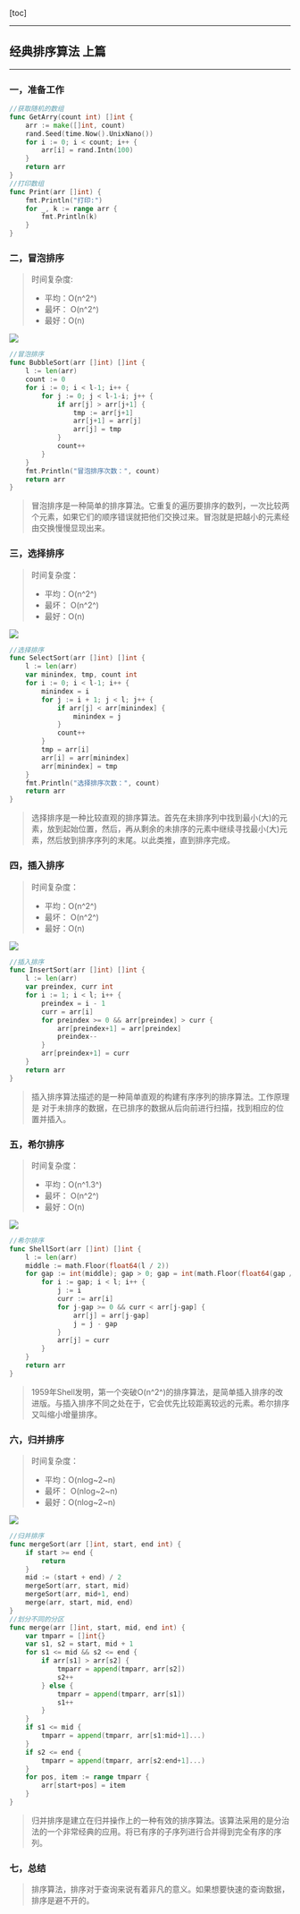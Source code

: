 [toc]

---

## 经典排序算法  上篇

---



### 一，准备工作

```go
//获取随机的数组
func GetArry(count int) []int {
	arr := make([]int, count)
	rand.Seed(time.Now().UnixNano())
	for i := 0; i < count; i++ {
		arr[i] = rand.Intn(100)
	}
	return arr
}
//打印数组
func Print(arr []int) {
	fmt.Println("打印:")
	for _, k := range arr {
		fmt.Println(k)
	}
}
```



### 二，冒泡排序

> 时间复杂度: 
>
> - 平均：O(n^2^)
> - 最坏： O(n^2^)
> - 最好：O(n)

![](https://images2017.cnblogs.com/blog/849589/201710/849589-20171015223238449-2146169197.gif)

```go
//冒泡排序
func BubbleSort(arr []int) []int {
	l := len(arr)
	count := 0
	for i := 0; i < l-1; i++ {
		for j := 0; j < l-1-i; j++ {
			if arr[j] > arr[j+1] {
				tmp := arr[j+1]
				arr[j+1] = arr[j]
				arr[j] = tmp
			}
			count++
		}
	}
	fmt.Println("冒泡排序次数：", count)
	return arr
}
```

> 冒泡排序是一种简单的排序算法。它重复的遍历要排序的数列，一次比较两个元素，如果它们的顺序错误就把他们交换过来。冒泡就是把越小的元素经由交换慢慢显现出来。

### 三，选择排序

> 时间复杂度：
>
> - 平均：O(n^2^)
> - 最坏： O(n^2^)
> - 最好：O(n)

![](https://images2017.cnblogs.com/blog/849589/201710/849589-20171015224719590-1433219824.gif)

```go
//选择排序
func SelectSort(arr []int) []int {
	l := len(arr)
	var minindex, tmp, count int
	for i := 0; i < l-1; i++ {
		minindex = i
		for j := i + 1; j < l; j++ {
			if arr[j] < arr[minindex] {
				minindex = j
			}
			count++
		}
		tmp = arr[i]
		arr[i] = arr[minindex]
		arr[minindex] = tmp
	}
	fmt.Println("选择排序次数：", count)
	return arr
}
```

> 选择排序是一种比较直观的排序算法。首先在未排序列中找到最小(大)的元素，放到起始位置，然后，再从剩余的未排序的元素中继续寻找最小(大)元素，然后放到排序序列的末尾。以此类推，直到排序完成。

### 四，插入排序

> 时间复杂度：
>
> - 平均：O(n^2^)
> - 最坏： O(n^2^)
> - 最好：O(n)

![](https://images2017.cnblogs.com/blog/849589/201710/849589-20171015225645277-1151100000.gif)

```go
//插入排序
func InsertSort(arr []int) []int {
	l := len(arr)
	var preindex, curr int
	for i := 1; i < l; i++ {
		preindex = i - 1
		curr = arr[i]
		for preindex >= 0 && arr[preindex] > curr {
			arr[preindex+1] = arr[preindex]
			preindex--
		}
		arr[preindex+1] = curr
	}
	return arr
}
```

> 插入排序算法描述的是一种简单直观的构建有序序列的排序算法。工作原理是 对于未排序的数据，在已排序的数据从后向前进行扫描，找到相应的位置并插入。

### 五，希尔排序

>时间复杂度：
>
>- 平均：O(n^1.3^)
>- 最坏： O(n^2^)
>- 最好：O(n)

![](https://images2018.cnblogs.com/blog/849589/201803/849589-20180331170017421-364506073.gif)

```go
//希尔排序
func ShellSort(arr []int) []int {
	l := len(arr)
	middle := math.Floor(float64(l / 2))
	for gap := int(middle); gap > 0; gap = int(math.Floor(float64(gap / 2))) {
		for i := gap; i < l; i++ {
			j := i
			curr := arr[i]
			for j-gap >= 0 && curr < arr[j-gap] {
				arr[j] = arr[j-gap]
				j = j - gap
			}
			arr[j] = curr
		}
	}
	return arr
}
```

> 1959年Shell发明，第一个突破O(n^2^)的排序算法，是简单插入排序的改进版。与插入排序不同之处在于，它会优先比较距离较远的元素。希尔排序又叫缩小增量排序。

### 六，归并排序

> 时间复杂度：
>
> - 平均：O(nlog~2~n)
> - 最坏： O(nlog~2~n)
> - 最好：O(nlog~2~n)

![](https://images2017.cnblogs.com/blog/849589/201710/849589-20171015230557043-37375010.gif)

```go
//归并排序
func mergeSort(arr []int, start, end int) {
	if start >= end {
		return
	}
	mid := (start + end) / 2
	mergeSort(arr, start, mid)
	mergeSort(arr, mid+1, end)
	merge(arr, start, mid, end)
}
//划分不同的分区
func merge(arr []int, start, mid, end int) {
	var tmparr = []int{}
	var s1, s2 = start, mid + 1
	for s1 <= mid && s2 <= end {
		if arr[s1] > arr[s2] {
			tmparr = append(tmparr, arr[s2])
			s2++
		} else {
			tmparr = append(tmparr, arr[s1])
			s1++
		}
	}
	if s1 <= mid {
		tmparr = append(tmparr, arr[s1:mid+1]...)
	}
	if s2 <= end {
		tmparr = append(tmparr, arr[s2:end+1]...)
	}
	for pos, item := range tmparr {
		arr[start+pos] = item
	}
}
```

> 归并排序是建立在归并操作上的一种有效的排序算法。该算法采用的是分治法的一个非常经典的应用。将已有序的子序列进行合并得到完全有序的序列。

### 七，总结

> 排序算法，排序对于查询来说有着非凡的意义。如果想要快速的查询数据，排序是避不开的。
